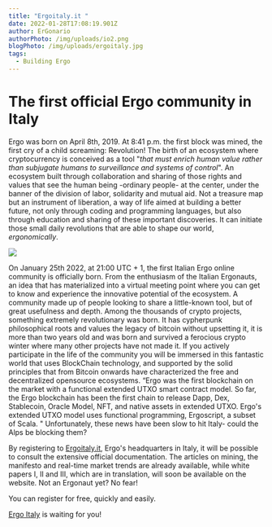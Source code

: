 ```yaml
---
title: "Ergoitaly.it "
date: 2022-01-28T17:08:19.901Z
author: ErGonario
authorPhoto: /img/uploads/io2.png
blogPhoto: /img/uploads/ergoitaly.jpg
tags:
  - Building Ergo
---
```

# The first official Ergo community in Italy

Ergo was born on April 8th, 2019. At 8:41 p.m. the first block was mined, the first cry of a child screaming: Revolution! The birth of an ecosystem where cryptocurrency is conceived as a tool "*that must enrich human value rather than subjugate humans to surveillance and systems of control*". An ecosystem built through collaboration and sharing of those rights and values ​​that see the human being -ordinary people- at the center, under the banner of the division of labor, solidarity and mutual aid. Not a treasure map but an instrument of liberation, a way of life aimed at building a better future, not only through coding and programming languages, but also through education and sharing of these important discoveries. It can initiate those small daily revolutions that are able to shape our world, *ergonomically*.

![](/img/uploads/pow-to-ppl.jpeg)

On January 25th 2022, at 21:00 UTC + 1, the first Italian Ergo online community is officially born. From the enthusiasm of the Italian Ergonauts, an idea that has materialized into a virtual meeting point where you can get to know and experience the innovative potential of the ecosystem. A community made up of people looking to share a little-known tool, but of great usefulness and depth. Among the thousands of crypto projects, something extremely revolutionary was born. It has cypherpunk philosophical roots and values ​​the legacy of bitcoin without upsetting it, it is more than two years old and was born and survived a ferocious crypto winter where many other projects have not made it. If you actively participate in the life of the community you will be immersed in this fantastic world that uses BlockChain technology, and supported by the solid principles that from Bitcoin onwards have characterized the free and decentralized opensource ecosystems. “Ergo was the first blockchain on the market with a functional extended UTXO smart contract model. So far, the Ergo blockchain has been the first chain to release Dapp, Dex, Stablecoin, Oracle Model, NFT, and native assets in extended UTXO. Ergo's extended UTXO model uses functional programming, Ergoscript, a subset of Scala. " Unfortunately, these news have been slow to hit Italy- could the Alps be blocking them?

By registering to [Ergoitaly.it](ergoitaly.it), Ergo's headquarters in Italy, it will be possible to consult the extensive official documentation. The articles on mining, the manifesto and real-time market trends are already available, while white papers I, II and III, which are in translation, will soon be available on the website. Not an Ergonaut yet? No fear!

You can register for free, quickly and easily.

[Ergo Italy](ergoitaly.it) is waiting for you!
